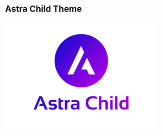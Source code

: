 # Astra Child Theme

![alt text](https://github.com/akii09/astra-child-theme/blob/main/screenshot.png?raw=true)
